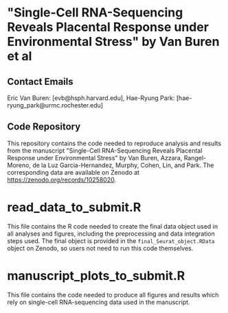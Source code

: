 # "Single-Cell RNA-Sequencing Reveals Placental Response under Environmental Stress" by Van Buren et al

## Contact Emails

Eric Van Buren: [evb\@hsph.harvard.edu], Hae-Ryung Park: [hae-ryung_park\@urmc.rochester.edu]

## Code Repository

This repository contains the code needed to reproduce analysis and results from the manuscript "Single-Cell RNA-Sequencing Reveals Placental Response under Environmental Stress" by Van Buren, Azzara, Rangel-Moreno, de la Luz Garcia-Hernandez, Murphy, Cohen, Lin, and Park. The corresponding data are available on Zenodo at https://zenodo.org/records/10258020. 

# read_data_to_submit.R

This file contains the R code needed to create the final data object used in all analyses and figures, including the preprocessing and data integration steps used. The final object is provided in the <code>final_Seurat_object.RData</code> object on Zenodo, so users not need to run this code themselves.

# manuscript_plots_to_submit.R

This file contains the code needed to produce all figures and results which rely on single-cell RNA-sequencing data used in the manuscript. 

